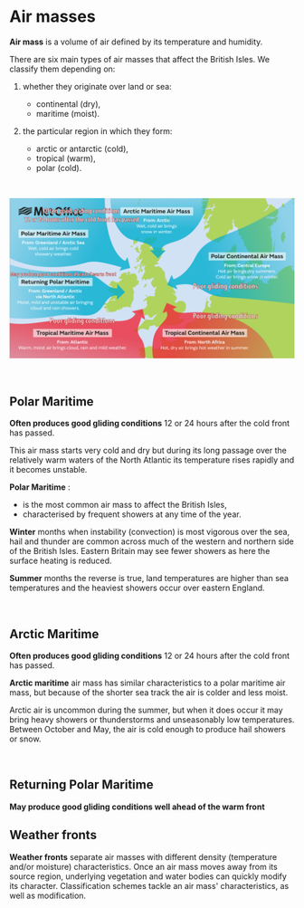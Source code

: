 

# Air masses

**Air mass** is a volume of air defined by its temperature and humidity.

There are six main types of air masses that affect the British Isles. We classify them depending on:

1. whether they originate over land or sea:
    - continental (dry),
    - maritime (moist).

2. the particular region in which they form:
   - arctic or antarctic (cold), 
   - tropical (warm),
   - polar (cold).

<br/>

<p align="center">
  <img width="800" src="/imgs/air-masses.png">
</p>
 
<br/>


## Polar Maritime

**Often produces good gliding conditions** 12 or 24 hours after the cold front has passed. 

This air mass starts very cold and dry but during its long passage over the relatively warm waters of the North Atlantic its temperature rises rapidly and it becomes unstable.

**Polar Maritime** :
- is the most common air mass to affect the British Isles,
- characterised by frequent showers at any time of the year. 

 **Winter** months when instability (convection) is most vigorous over the sea, hail and thunder are common across much of the western and northern side of the British Isles. Eastern Britain may see fewer showers as here the surface heating is reduced. 
    
 **Summer** months the reverse is true, land temperatures are higher than sea temperatures and the heaviest showers occur over eastern England.

<br/>

## Arctic Maritime

**Often produces good gliding conditions** 12 or 24 hours after the cold front has passed. 

**Arctic maritime** air mass has similar characteristics to a polar maritime air mass, but because of the shorter sea track the air is colder and less moist.

Arctic air is uncommon during the summer, but when it does occur it may bring heavy showers or thunderstorms and unseasonably low temperatures. Between October and May, the air is cold enough to produce hail showers or snow.

<br/>

## Returning Polar Maritime

**May produce good gliding conditions well ahead of the warm front**


## Weather fronts

**Weather fronts** separate air masses with different density (temperature and/or moisture) characteristics. Once an air mass moves away from its source region, underlying vegetation and water bodies can quickly modify its character. Classification schemes tackle an air mass' characteristics, as well as modification.


